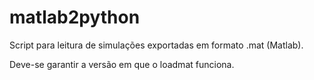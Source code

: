 # matlab2python
Script para leitura de simulações exportadas em formato .mat (Matlab).

Deve-se garantir a versão em que o loadmat funciona.
